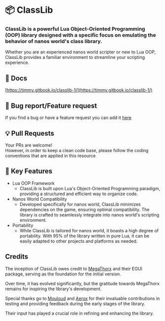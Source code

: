 # 📦 ClassLib

### ClassLib is a powerful Lua Object-Oriented Programming (OOP) library designed with a specific focus on emulating the behavior of nanos world's class library.
Whether you are an experienced nanos world scripter or new to Lua OOP, ClassLib provides a familiar environment to streamline your scripting experience.

## 📘 Docs
[https://timmy.gitbook.io/classlib-1/](https://timmy.gitbook.io/classlib-1/)

## 🐛 Bug report/Feature request
If you find a bug or have a feature request you can add it [here](https://github.com/Timmy-the-nobody/ClassLib/issues/new/choose)

## 💡 Pull Requests
Your PRs are welcome!
<br> However, in order to keep a clean code base, please follow the coding conventions that are applied in this resource

## 📑 Key Features
- Lua OOP Framework
  - ClassLib is built upon Lua's Object-Oriented Programming paradigm, providing a structured and efficient way to organize code.
- Nanos World Compatibility
  - Developed specifically for nanos world, ClassLib minimizes dependencies on the game, ensuring optimal compatibility. The library is crafted to seamlessly integrate into nanos world's scripting environment.
- Portability
  - While ClassLib is tailored for nanos world, it boasts a high degree of portability. With 95% of the library written in pure Lua, it can be easily adapted to other projects and platforms as needed.

## Credits
The inception of ClassLib owes credit to [MegaThorx](https://github.com/MegaThorx) and their EGUI package, serving as the foundation for the initial version.

Over time, it has evolved significantly, but the gratitude towards MegaThorx remains for inspiring the library's development.

Special thanks go to [Mouloud](https://github.com/MouloudP) and [Aerox](https://github.com/aeroxfr) for their invaluable contributions in testing and providing feedback during the early stages of the library.

Their input has played a crucial role in refining and enhancing the library.
